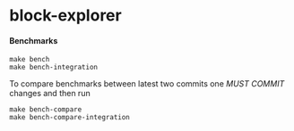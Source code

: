 # block-explorer

#### Benchmarks
```
make bench
make bench-integration
```
To compare benchmarks between latest two commits one *MUST COMMIT* changes and then run
```
make bench-compare
make bench-compare-integration
```
